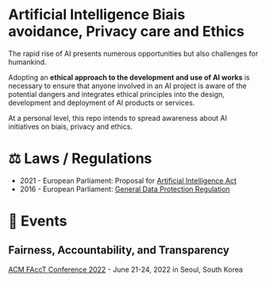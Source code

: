 # Artificial Intelligence Biais avoidance, Privacy care and Ethics

The rapid rise of AI presents numerous opportunities but also challenges for humankind. 

Adopting an **ethical approach to the development and use of AI works** is necessary to ensure that anyone involved in an AI project is aware of the potential dangers and integrates ethical principles into the design, development and deployment of AI products or services.

At a personal level, this repo intends to spread awareness about AI initiatives on biais, privacy and ethics.

# :balance_scale: Laws / Regulations
- 2021 - European Parliament: Proposal for [Artificial Intelligence Act](https://eur-lex.europa.eu/legal-content/EN/TXT/?qid=1623335154975&uri=CELEX%3A52021PC0206)
- 2016 - European Parliament: [General Data Protection Regulation](https://eur-lex.europa.eu/eli/reg/2016/679/oj)

# :date: Events
## Fairness, Accountability, and Transparency
[ACM FAccT Conference 2022](https://facctconference.org/) -  June 21-24, 2022 in Seoul, South Korea
